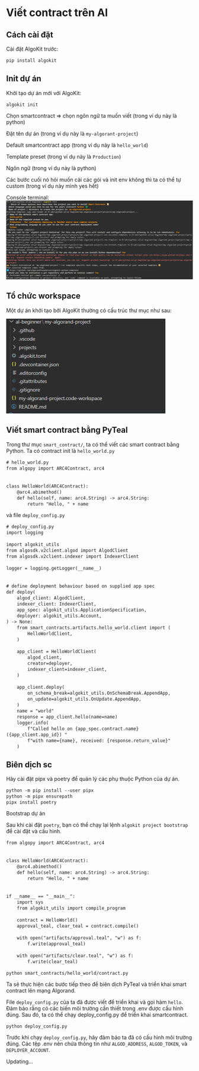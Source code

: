 # Viết contract trên Al

## Cách cài đặt
Cài đặt AlgoKit trước:
```
pip install algokit
```
## Init dự án
Khởi tạo dự án mới với AlgoKit:
```
algokit init
```
Chọn smartcontract => chọn ngôn ngữ ta muốn viết (trong ví dụ này là python)

Đặt tên dự án (trong ví dụ này là `my-algorant-project`)

Default smartcontract app (trong ví dụ này là `hello_world`)

Template preset (trong ví dụ này là `Production`)

Ngôn ngữ (trong ví dụ này là python)

Các bước cuối nó hỏi muốn cài các gói và init env không thì ta có thể tự custom (trong ví dụ này mình yes hết)

Console terminal:
![Console](./console-terminal.png "Console")


## Tổ chức workspace
Một dự án khởi tạo bởi AlgoKit thường có cấu trúc thư mục như sau:

![workspace](./workspace.png "workspace")

## Viết smart contract bằng PyTeal 
Trong thư mục `smart_contract/`, ta có thể viết các smart contract bằng Python.
Ta có contract init là `hello_world.py`
```
# hello_world.py
from algopy import ARC4Contract, arc4


class HelloWorld(ARC4Contract):
    @arc4.abimethod()
    def hello(self, name: arc4.String) -> arc4.String:
        return "Hello, " + name
```

và file `deploy_config.py`

```
# deploy_config.py
import logging

import algokit_utils
from algosdk.v2client.algod import AlgodClient
from algosdk.v2client.indexer import IndexerClient

logger = logging.getLogger(__name__)


# define deployment behaviour based on supplied app spec
def deploy(
    algod_client: AlgodClient,
    indexer_client: IndexerClient,
    app_spec: algokit_utils.ApplicationSpecification,
    deployer: algokit_utils.Account,
) -> None:
    from smart_contracts.artifacts.hello_world.client import (
        HelloWorldClient,
    )

    app_client = HelloWorldClient(
        algod_client,
        creator=deployer,
        indexer_client=indexer_client,
    )

    app_client.deploy(
        on_schema_break=algokit_utils.OnSchemaBreak.AppendApp,
        on_update=algokit_utils.OnUpdate.AppendApp,
    )
    name = "world"
    response = app_client.hello(name=name)
    logger.info(
        f"Called hello on {app_spec.contract.name} ({app_client.app_id}) "
        f"with name={name}, received: {response.return_value}"
    )

```

## Biên dịch sc

Hãy cài đặt pipx và poetry để quản lý các phụ thuộc Python của dự án.
```
python -m pip install --user pipx
python -m pipx ensurepath
pipx install poetry

```

Bootstrap dự án

Sau khi cài đặt `poetry`, bạn có thể chạy lại lệnh `algokit project bootstrap` để cài đặt và cấu hình.
```
from algopy import ARC4Contract, arc4


class HelloWorld(ARC4Contract):
    @arc4.abimethod()
    def hello(self, name: arc4.String) -> arc4.String:
        return "Hello, " + name


if __name__ == "__main__":
    import sys
    from algokit_utils import compile_program

    contract = HelloWorld()
    approval_teal, clear_teal = contract.compile()

    with open("artifacts/approval.teal", "w") as f:
        f.write(approval_teal)

    with open("artifacts/clear.teal", "w") as f:
        f.write(clear_teal)
```

`python smart_contracts/hello_world/contract.py`



Ta sẽ thực hiện các bước tiếp theo để biên dịch PyTeal và triển khai smart contract lên mạng Algorand.

File `deploy_config.py` của ta đã được viết để triển khai và gọi hàm `hello`. Đảm bảo rằng có các biến môi trường cần thiết trong .env được cấu hình đúng. Sau đó, ta có thể chạy deploy_config.py để triển khai smartcontract.

```
python deploy_config.py
```

Trước khi chạy `deploy_config.py`, hãy đảm bảo ta đã có cấu hình môi trường đúng. Các tệp .env nên chứa thông tin như `ALGOD_ADDRESS`, `ALGOD_TOKEN`, và `DEPLOYER_ACCOUNT`.

Updating...
